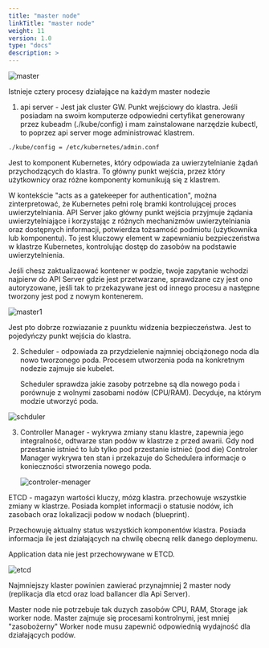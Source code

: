 ```yaml
---
title: "master node"
linkTitle: "master node"
weight: 11
version: 1.0
type: "docs"
description: >
---
```


![master](../02-architecture/master.png)

Istnieje cztery procesy działające na każdym master nodezie

1. api server -  Jest jak cluster GW. Punkt wejściowy do klastra.
Jeśli posiadam na swoim komputerze odpowiedni certyfikat generowany przez kubeadm (./kube/config) i mam zainstalowane narzędzie kubectl, to poprzez api server moge administrować klastrem.

```bash
./kube/config = /etc/kubernetes/admin.conf
```
   
   Jest to komponent Kubernetes, który odpowiada za uwierzytelnianie żądań przychodzących do klastra. To główny punkt wejścia, przez który użytkownicy oraz różne komponenty komunikują się z klastrem.
   
   W kontekście "acts as a gatekeeper for authentication", można zinterpretować, że Kubernetes pełni rolę bramki kontrolującej proces uwierzytelniania. API Server jako główny punkt wejścia przyjmuje żądania uwierzytelniające i korzystając z różnych mechanizmów uwierzytelniania oraz dostępnych informacji, potwierdza tożsamość podmiotu (użytkownika lub komponentu). To jest kluczowy element w zapewnianiu bezpieczeństwa w klastrze Kubernetes, kontrolując dostęp do zasobów na podstawie uwierzytelnienia.
   
   Jeśli chesz zaktualizaować kontener w podzie, twoje zapytanie wchodzi najpierw do API Server gdzie jest przetwarzane, sprawdzane czy jest ono autoryzowane, jeśli tak to przekazywane jest od innego procesu a następne tworzony jest pod z nowym kontenerem.
   
   ![master1](../02-architecture/master01.png)

Jest pto dobrze rozwiazanie z puunktu widzenia bezpieczeństwa. Jest to pojedyńczy punkt wejścia do klastra.

2. Scheduler - odpowiada za przydzielenie najmniej obciążonego noda dla nowo tworzonego poda. Procesem utworzenia poda na konkretnym nodezie zajmuje sie kubelet. 
   
   Scheduler sprawdza jakie zasoby potrzebne są dla nowego poda i porównuje z wolnymi zasobami nodów (CPU/RAM). Decyduje, na którym modzie utworzyć poda.

![schduler](../02-architecture/scheduler.png)

3. Controller Manager - wykrywa zmiany stanu klastre, zapewnia jego integralność, odtwarze stan podów w klastrze z przed awarii. Gdy nod przestanie istnieć to lub tylko pod przestanie istnieć (pod die) Controler Manager wykrywa ten stan i przekazuje do Schedulera informacje o konieczności stworzenia nowego poda.
   
   ![controler-menager](../02-architecture/controler-manager.png)

ETCD - magazyn wartości kluczy, mózg klastra. przechowuje wszystkie zmiany w klastrze. Posiada komplet informacji o statusie nodów, ich zasobach oraz lokalizacji podow w nodach (blueprint). 

Przechowuję aktualny status wszystkich komponentów klastra. Posiada informacja ile jest działających na chwilę obecną relik danego deploymenu.

Application data nie jest przechowywane w ETCD.

![etcd](../02-architecture/etcd.png)

Najmniejszy klaster powinien zawierać przynajmniej 2 master nody (replikacja dla etcd oraz load ballancer dla Api Server).

Master node nie potrzebuje tak duzych zasobów CPU, RAM, Storage jak worker node. Master zajmuje się procesami kontrolnymi, jest mniej "zasobożerny" 
Worker node musu zapewnić odpowiednią wydajność dla działających podów.
